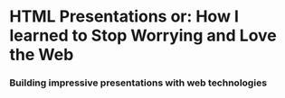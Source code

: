 
# HTML Presentations or: How I learned to Stop Worrying and Love the Web

<!-- ![](https://github.com/mattwarkentin/html-presentations-or-hiltswaltw/raw/master/docs/social-card.png) -->

### Building impressive presentations with web technologies
